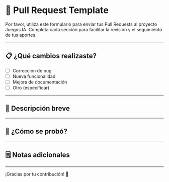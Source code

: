 # 🙋 Pull Request Template

Por favor, utiliza este formulario para enviar tus Pull Requests al proyecto Juegos IA. Completa cada sección para facilitar la revisión y el seguimiento de tus aportes.

---

## 📋 ¿Qué cambios realizaste?

- [ ] Corrección de bug
- [ ] Nueva funcionalidad
- [ ] Mejora de documentación
- [ ] Otro (especificar)

---

## 📝 Descripción breve

---

## 🧪 ¿Cómo se probó?

---

## 🗒️ Notas adicionales

---

¡Gracias por tu contribución! 🎉
